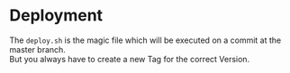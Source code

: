 # Deployment

The ``deploy.sh`` is the magic file which will be executed on a commit at the master branch. <br>
But you always have to create a new Tag for the correct Version.
